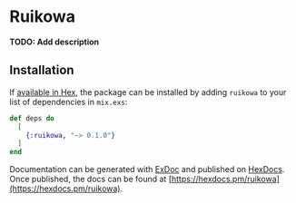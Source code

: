 # Ruikowa

**TODO: Add description**

## Installation

If [available in Hex](https://hex.pm/docs/publish), the package can be installed
by adding `ruikowa` to your list of dependencies in `mix.exs`:

```elixir
def deps do
  [
    {:ruikowa, "~> 0.1.0"}
  ]
end
```

Documentation can be generated with [ExDoc](https://github.com/elixir-lang/ex_doc)
and published on [HexDocs](https://hexdocs.pm). Once published, the docs can
be found at [https://hexdocs.pm/ruikowa](https://hexdocs.pm/ruikowa).

